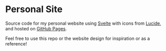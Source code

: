 # Personal Site

Source code for my personal website using [Svelte](https://svelte.dev/) with icons from [Lucide](https://lucide.dev/), and hosted on [GitHub Pages](https://clementtsang.github.io/).

Feel free to use this repo or the website design for inspiration or as a reference!
